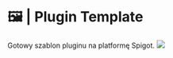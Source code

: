 # 🖼️ | Plugin Template
Gotowy szablon pluginu na platformę Spigot.
[![](https://dcbadge.vercel.app/api/server/FypyUxpGXf)](https://discord.gg/FypyUxpGXf)
